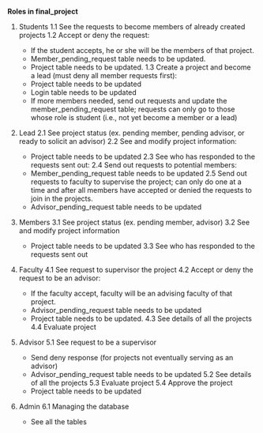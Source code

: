 **Roles in final_project**

1. Students
  1.1 See the requests to become members of already created projects
  1.2 Accept or deny the request:
    - If the student accepts, he or she will be the members of that project.
    - Member_pending_request table needs to be updated.
    - Project table needs to be updated.
  1.3 Create a project and become a lead (must deny all member requests first):
    - Project table needs to be updated
    - Login table needs to be updated
    - If more members needed, send out requests and update the member_pending_request table; 
      requests can only go to those whose role is student (i.e., not yet become a member or a lead)

2. Lead 
  2.1 See project status (ex. pending member, pending advisor, or ready to solicit an advisor)
  2.2 See and modify project information:
    - Project table needs to be updated
  2.3 See who has responded to the requests sent out:
  2.4 Send out requests to potential members:
    - Member_pending_request table needs to be updated
  2.5 Send out requests to faculty to supervise the project; 
      can only do one at a time and after all members have accepted or denied the requests to join in the projects.
    - Advisor_pending_request table needs to be updated

3. Members
  3.1 See project status (ex. pending member, advisor)
  3.2 See and modify project information
    - Project table needs to be updated
  3.3 See who has responded to the requests sent out

4. Faculty
  4.1 See request to supervisor the project
  4.2 Accept or deny the request to be an advisor:
    - If the faculty accept, faculty will be an advising faculty of that project.
    - Advisor_pending_request table needs to be updated
    - Project table needs to be updated.
  4.3 See details of all the projects
  4.4 Evaluate project

5. Advisor
  5.1 See request to be a supervisor
    - Send deny response (for projects not eventually serving as an advisor)
    - Advisor_pending_request table needs to be updated
  5.2 See details of all the projects
  5.3 Evaluate project
  5.4 Approve the project
   - Project table needs to be updated

6. Admin
  6.1 Managing the database
    - See all the tables
   








